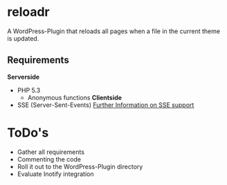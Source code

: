 reloadr
=======

A WordPress-Plugin that reloads all pages when a file in the current theme is updated.

## Requirements
**Serverside**
* PHP 5.3
    - Anonymous functions
**Clientside**
* SSE (Server-Sent-Events)
[Further Information on SSE support](http://caniuse.com/#feat=eventsource)

ToDo's
=======
* Gather all requirements
* Commenting the code
* Roll it out to the WordPress-Plugin directory
* Evaluate Inotify integration
